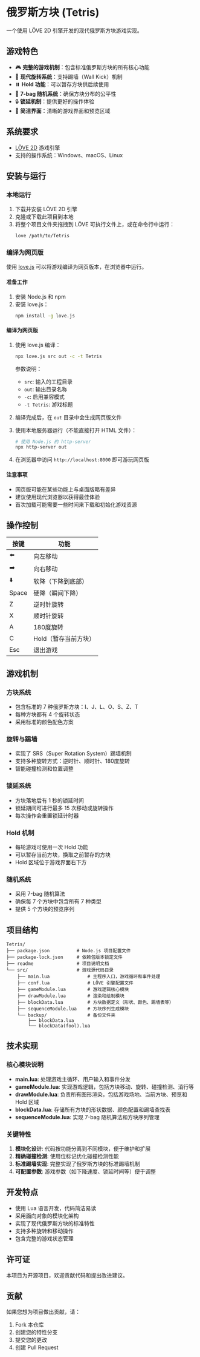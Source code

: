 # 俄罗斯方块 (Tetris)

一个使用 LÖVE 2D 引擎开发的现代俄罗斯方块游戏实现。

## 游戏特色

- 🎮 **完整的游戏机制**：包含标准俄罗斯方块的所有核心功能
- 🔄 **现代旋转系统**：支持踢墙（Wall Kick）机制
- ⏸️ **Hold 功能**：可以暂存方块供后续使用
- 🎲 **7-bag 随机系统**：确保方块分布的公平性
- 🔒 **锁延机制**：提供更好的操作体验
- 📱 **简洁界面**：清晰的游戏界面和预览区域

## 系统要求

- [LÖVE 2D](https://love2d.org/) 游戏引擎
- 支持的操作系统：Windows、macOS、Linux

## 安装与运行

### 本地运行

1. 下载并安装 LÖVE 2D 引擎
2. 克隆或下载此项目到本地
3. 将整个项目文件夹拖拽到 LÖVE 可执行文件上，或在命令行中运行：
   ```bash
   love /path/to/Tetris
   ```

### 编译为网页版

使用 [love.js](https://github.com/Davidobot/love.js) 可以将游戏编译为网页版本，在浏览器中运行。

#### 准备工作

1. 安装 Node.js 和 npm
2. 安装 love.js：
   ```bash
   npm install -g love.js
   ```

#### 编译为网页版

1. 使用 love.js 编译：
   ```bash
   npx love.js src out -c -t Tetris
   ```
   
   参数说明：
   - `src`: 输入的工程目录
   - `out`: 输出目录名称
   - `-c`: 启用兼容模式
   - `-t Tetris`: 游戏标题

2. 编译完成后，在 `out` 目录中会生成网页版文件
3. 使用本地服务器运行（不能直接打开 HTML 文件）：
   ```bash
   # 使用 Node.js 的 http-server
   npx http-server out
   ```

4. 在浏览器中访问 `http://localhost:8000` 即可游玩网页版

#### 注意事项

- 网页版可能在某些功能上与桌面版略有差异
- 建议使用现代浏览器以获得最佳体验
- 首次加载可能需要一些时间来下载和初始化游戏资源

## 操作控制

| 按键 | 功能 |
|------|------|
| ⬅️ | 向左移动 |
| ➡️ | 向右移动 |
| ⬇️ | 软降（下降到底部） |
| Space | 硬降（瞬间下降） |
| Z | 逆时针旋转 |
| X | 顺时针旋转 |
| A | 180度旋转 |
| C | Hold（暂存当前方块） |
| Esc | 退出游戏 |

## 游戏机制

### 方块系统
- 包含标准的 7 种俄罗斯方块：I、J、L、O、S、Z、T
- 每种方块都有 4 个旋转状态
- 采用标准的颜色配色方案

### 旋转与踢墙
- 实现了 SRS（Super Rotation System）踢墙机制
- 支持多种旋转方式：逆时针、顺时针、180度旋转
- 智能碰撞检测和位置调整

### 锁延系统
- 方块落地后有 1 秒的锁延时间
- 锁延期间可进行最多 15 次移动或旋转操作
- 每次操作会重置锁延计时器

### Hold 机制
- 每轮游戏可使用一次 Hold 功能
- 可以暂存当前方块，换取之前暂存的方块
- Hold 区域位于游戏界面右下方

### 随机系统
- 采用 7-bag 随机算法
- 确保每 7 个方块中包含所有 7 种类型
- 提供 5 个方块的预览序列

## 项目结构

```
Tetris/
├── package.json          # Node.js 项目配置文件
├── package-lock.json     # 依赖包版本锁定文件
├── readme                # 项目说明文档
└── src/                  # 游戏源代码目录
    ├── main.lua              # 主程序入口，游戏循环和事件处理
    ├── conf.lua              # LÖVE 引擎配置文件
    ├── gameModule.lua        # 游戏逻辑核心模块
    ├── drawModule.lua        # 渲染和绘制模块
    ├── blockData.lua         # 方块数据定义（形状、颜色、踢墙表等）
    ├── sequenceModule.lua    # 方块序列生成模块
    └── backup/               # 备份文件夹
        ├── blockData.lua
        └── blockData(fool).lua
```

## 技术实现

### 核心模块说明

- **main.lua**: 处理游戏主循环、用户输入和事件分发
- **gameModule.lua**: 实现游戏逻辑，包括方块移动、旋转、碰撞检测、消行等
- **drawModule.lua**: 负责所有图形渲染，包括游戏场地、当前方块、预览和 Hold 区域
- **blockData.lua**: 存储所有方块的形状数据、颜色配置和踢墙查找表
- **sequenceModule.lua**: 实现 7-bag 随机算法和方块序列管理

### 关键特性

1. **模块化设计**: 代码按功能分离到不同模块，便于维护和扩展
2. **精确碰撞检测**: 使用位标记优化碰撞检测性能
3. **标准踢墙实现**: 完整实现了俄罗斯方块的标准踢墙机制
4. **可配置参数**: 游戏参数（如下降速度、锁延时间等）便于调整

## 开发特点

- 使用 Lua 语言开发，代码简洁易读
- 采用面向对象的模块化架构
- 实现了现代俄罗斯方块的标准特性
- 支持多种旋转和移动操作
- 包含完整的游戏状态管理

## 许可证

本项目为开源项目，欢迎贡献代码和提出改进建议。

## 贡献

如果您想为项目做出贡献，请：
1. Fork 本仓库
2. 创建您的特性分支
3. 提交您的更改
4. 创建 Pull Request